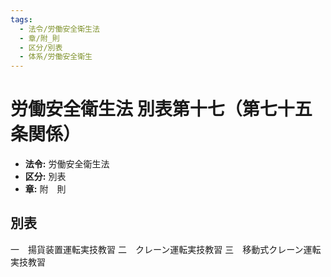```yaml
---
tags:
  - 法令/労働安全衛生法
  - 章/附_則
  - 区分/別表
  - 体系/労働安全衛生
---
```

# 労働安全衛生法 別表第十七（第七十五条関係）

- **法令:** 労働安全衛生法
- **区分:** 別表
- **章:** 附　則

## 別表
一　揚貨装置運転実技教習
二　クレーン運転実技教習
三　移動式クレーン運転実技教習

